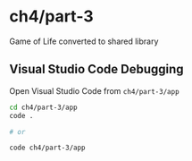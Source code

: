 # ch4/part-3

Game of Life converted to shared library

## Visual Studio Code Debugging

Open Visual Studio Code from `ch4/part-3/app`

```bash
cd ch4/part-3/app
code .

# or

code ch4/part-3/app
```
